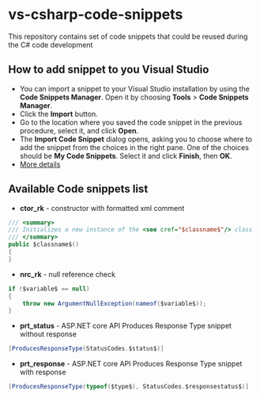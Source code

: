# vs-csharp-code-snippets
This repository contains set of code snippets that could be reused during the C# code development

## How to add snippet to you Visual Studio
- You can import a snippet to your Visual Studio installation by using the **Code Snippets Manager**. Open it by choosing **Tools** > **Code Snippets Manager**.
- Click the **Import** button.
- Go to the location where you saved the code snippet in the previous procedure, select it, and click **Open**.
- The **Import Code Snippet** dialog opens, asking you to choose where to add the snippet from the choices in the right pane. One of the choices should be **My Code Snippets**. Select it and click **Finish**, then **OK**.
- [More details](https://docs.microsoft.com/en-us/visualstudio/ide/walkthrough-creating-a-code-snippet?view=vs-2019)

## Available Code snippets list
- **ctor_rk** - constructor with formatted xml comment
```csharp
/// <summary>
/// Initializes a new instance of the <see cref="$classname$"/> class
/// </summary>
public $classname$()
{
}
```
- **nrc_rk** - null reference check
```csharp
if ($variable$ == null)
{
    throw new ArgumentNullException(nameof($variable$));
}
```
- **prt_status** - ASP.NET core API Produces Response Type snippet without response
```csharp
[ProducesResponseType(StatusCodes.$status$)]
```
- **prt_response** - ASP.NET core API Produces Response Type snippet with response
```csharp
[ProducesResponseType(typeof($type$), StatusCodes.$responsestatus$)]
```